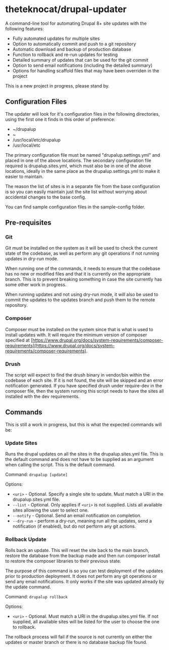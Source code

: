 # theteknocat/drupal-updater

A command-line tool for automating Drupal 8+ site updates with the following features:

* Fully automated updates for multiple sites
* Option to automatically commit and push to a git repository
* Automatic download and backup of production database
* Function to rollback and re-run updates for testing
* Detailed summary of updates that can be used for the git commit
* Option to send email notifications (including the detailed summary)
* Options for handling scaffold files that may have been overriden in the project

This is a new project in progress, please stand by.

## Configuration Files

The updater will look for it's configuration files in the following directories, using the first one it finds in this order of preference:

* ~/drupalup
* ~
* /usr/local/etc/drupalup
* /usr/local/etc

The primary configuration file must be named "drupalup.settings.yml" and placed in one of the above locations. The secondary configuration file required is drupalup.sites.yml, which must also be in one of the above locations, ideally in the same place as the drupalup.settings.yml to make it easier to maintain.

The reason the list of sites is in a separate file from the base configuration is so you can easily maintain just the site list without worrying about accidental changes to the base config.

You can find sample configuration files in the sample-config folder.

## Pre-requisites

### Git

Git must be installed on the system as it will be used to check the current state of the codebase, as well as perform any git operations if not running updates in dry-run mode.

When running one of the commands, it needs to ensure that the codebase has no new or modified files and that it is currently on the appropriate branch. This is to prevent breaking something in case the site currently has some other work in progress.

When running updates and not using dry-run mode, it will also be used to commit the updates to the updates branch and push them to the remote repository.

### Composer

Composer must be installed on the system since that is what is used to install updates with. It will require the minimum version of composer specified at [https://www.drupal.org/docs/system-requirements/composer-requirements](https://www.drupal.org/docs/system-requirements/composer-requirements).

### Drush

The script will expect to find the drush binary in vendor/bin within the codebase of each site. If it is not found, the site will be skipped and an error notification generated. If you have specified drush under require-dev in the composer file, then the system running this script needs to have the sites all installed with the dev requirements.

## Commands

This is still a work in progress, but this is what the expected commands will be:

### Update Sites

Runs the drupal updates on all the sites in the drupalup.sites.yml file. This is the default command and does not have to be supplied as an argument when calling the script. This is the default command.

Command: `drupalup [update]`

Options:

* `<uri>` - Optional. Specify a single site to update. Must match a URI in the drupalup.sites.yml file.
* `--list` - Optional. Only applies if `<uri>` is not supplied. Lists all available sites allowing the user to select one.
* `--notify` - Optional. Send an email notification on completion.
* `--dry-run` - perform a dry-run, meaning run all the updates, send a notification (if enabled), but do not perform any git actions.

### Rollback Update

Rolls back an update. This will reset the site back to the main branch, restore the database from the backup made and then run composer install to restore the composer libraries to their previous state.

The purpose of this command is so you can test deployment of the updates prior to production deployment. It does not perform any git operations or send any email notifications. It only works if the site was updated already by the update command.

Command: `drupalup rollback`

Options:

* `<uri>` - Optional. Must match a URI in the drupalup.sites.yml file. If not supplied, all available sites will be listed for the user to choose the one to rollback.

The rollback process will fail if the source is not currently on either the updates or master branch or there is no database backup file found.
